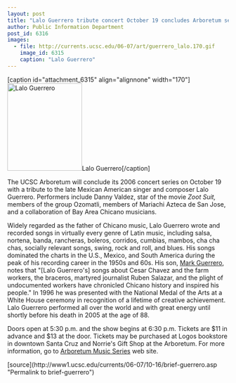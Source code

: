 ```yaml
---
layout: post
title: "Lalo Guerrero tribute concert October 19 concludes Arboretum series"
author: Public Information Department
post_id: 6316
images:
  - file: http://currents.ucsc.edu/06-07/art/guerrero_lalo.170.gif
    image_id: 6315
    caption: "Lalo Guerrero"
---
```


[caption id="attachment_6315" align="alignnone" width="170"]<a href="http://localhost/mysite/wp-content/uploads/2006/10/guerrero_lalo.170.gif"><img class="size-full wp-image-6315" src="http://localhost/mysite/wp-content/uploads/2006/10/guerrero_lalo.170.gif" alt="Lalo Guerrero" width="170" height="199" /></a>Lalo Guerrero[/caption]
<a name="content" id="content"></a>
<p>
  The UCSC Arboretum will conclude its 2006 concert series on October 19 with a tribute to the late Mexican American singer and composer Lalo Guerrero. Performers include Danny Valdez, star of the movie <i>Zoot Suit,</i> members of the group Ozomatli, members of Mariachi Azteca de San Jose, and a collaboration of Bay Area Chicano musicians.
</p>
<p>
  Widely regarded as the father of Chicano music, Lalo Guerrero wrote and recorded songs in virtually every genre of Latin music, including salsa, nortena, banda, rancheras, boleros, corridos, cumbias, mambos, cha cha chas, socially relevant songs, swing, rock and roll, and blues. His songs dominated the charts in the U.S., Mexico, and South America during the peak of his recording career in the 1950s and 60s. His son, <a href="http://markguerrero.net/8.php">Mark Guerrero</a>, notes that "[Lalo Guerrero's] songs about Cesar Chavez and the farm workers, the braceros, martyred journalist Ruben Salazar, and the plight of undocumented workers have chronicled Chicano history and inspired his people." In 1996 he was presented with the National Medal of the Arts at a White House ceremony in recognition of a lifetime of creative achievement. Lalo Guerrero performed all over the world and with great energy until shortly before his death in 2005 at the age of 88.
</p>
<p>
  Doors open at 5:30 p.m. and the show begins at 6:30 p.m. Tickets are $11 in advance and $13 at the door. Tickets may be purchased at Logos bookstore in downtown Santa Cruz and Norrie's Gift Shop at the Arboretum. For more information, go to <a href="http://arboretum.ucsc.edu/music/index.html">Arboretum Music Series</a> web site.
</p>
[source](http://www1.ucsc.edu/currents/06-07/10-16/brief-guerrero.asp "Permalink to brief-guerrero")
